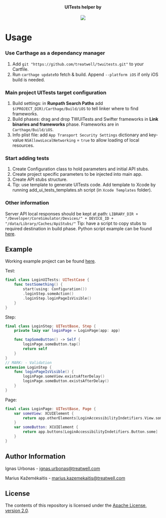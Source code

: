 <div align="center">  
    
#### UITests helper by    
    
<a href="https://treatwell.com/tech/">
<img style="border-radius: 10%;" src="https://cdn1.treatwell.net/images/view/v2.i1756348.w200.h50.x4965194E.png" />
</a>

</div>

# Usage

### Use Carthage as a dependancy manager

1. Add `git "https://github.com/treatwell/twuitests.git"` to your Cartfile.
2. Run `carthage update`to fetch & build. Append `--platform iOS` if only iOS build is needed.

### Main project UITests target configuration

1. Build settings: in **Runpath Search Paths** add `$(PROJECT_DIR)/Carthage/Build/iOS` to tell linker where to find frameworks.
2. Build phases: drag and drop TWUITests and Swifter frameworks in **Link binaries and frameworks** phase. Frameworks are in `Carthage/Build/iOS`.
3. Info plist file: add `App Transport Security Settings` dictionary and key-value `NSAllowsLocalNetworking` = `true` to allow loading of local resources. 

### Start adding tests
1. Create Configuration class to hold parameters and initial API stubs.
2. Create project specific parameters to be injected into main app.
3. Create API stubs structure.
4. Tip: use template to generate UITests code. Add template to Xcode by running add_ui_tests_templates.sh script (in `Xcode Templates` folder).

### Other information
Server API local responses should be kept at path: `LIBRARY_DIR + "/Developer/CoreSimulator/Devices/" + DEVICE_ID + "/data/Library/Caches/ApiStubs/"`
Tip: have a script to copy stubs to required destination in build phase. Python script example can be found [here](https://github.com/treatwell/twuitests-example).

## Example
Working example project can be found [here](https://github.com/treatwell/twuitests-example).

Test:
```swift
final class LoginUITests: UITestCase {
    func testSomething() {
        start(using: Configuration())
        .loginStep.someAction()
        .loginStep.loginPageIsVisible()
    }
}
```
Step:
```swift
final class LoginStep: UITestBase, Step {
    private lazy var loginPage = LoginPage(app: app)

    func tapSomeButton() -> Self {
        loginPage.someButton.tap()
        return self
    }
}
// MARK: - Validation
extension LoginStep {
    func loginPageIsVisible() {
        loginPage.someView.existsAfterDelay()
        loginPage.someButton.existsAfterDelay()
    }
}
```
Page:
```swift
final class LoginPage: UITestBase, Page {
    var someView: XCUIElement {
        return app.otherElements[LoginAccessibilityIndetifiers.View.some] 
    }
    var someButton: XCUIElement {
        return app.buttons[LoginAccessibilityIndetifiers.Button.some]
    }
}
```

## Author Information
Ignas Urbonas - ignas.urbonas@treatwell.com

Marius Kažemėkaitis - marius.kazemekaitis@treatwell.com

## License
The contents of this repository is licensed under the [Apache License, version 2.0](http://www.apache.org/licenses/LICENSE-2.0).


